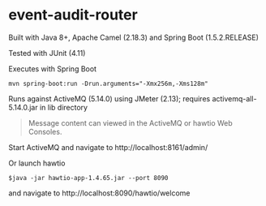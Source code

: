 event-audit-router
=======================

Built with Java 8+, Apache Camel (2.18.3) and Spring Boot (1.5.2.RELEASE)

Tested with JUnit (4.11)

Executes with Spring Boot

`mvn spring-boot:run -Drun.arguments="-Xmx256m,-Xms128m"`

Runs against ActiveMQ (5.14.0) using JMeter (2.13); requires activemq-all-5.14.0.jar in lib directory

>Message content can viewed in the ActiveMQ or hawtio Web Consoles.

Start ActiveMQ and navigate to http://localhost:8161/admin/

Or launch hawtio

    $java -jar hawtio-app-1.4.65.jar --port 8090 

and navigate to http://localhost:8090/hawtio/welcome